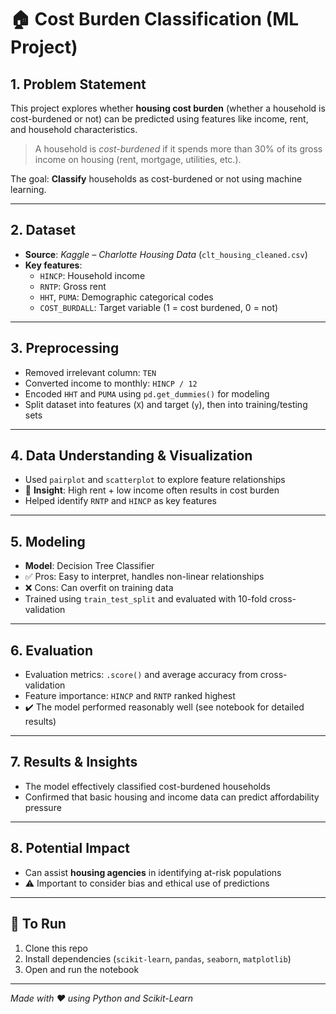 # 🏠 Cost Burden Classification (ML Project)

## 1. Problem Statement  
This project explores whether **housing cost burden** (whether a household is cost-burdened or not) can be predicted using features like income, rent, and household characteristics.

> A household is *cost-burdened* if it spends more than 30% of its gross income on housing (rent, mortgage, utilities, etc.).

The goal: **Classify** households as cost-burdened or not using machine learning.

---

## 2. Dataset  
- **Source**: *Kaggle – Charlotte Housing Data* (`clt_housing_cleaned.csv`)  
- **Key features**:  
  - `HINCP`: Household income  
  - `RNTP`: Gross rent  
  - `HHT`, `PUMA`: Demographic categorical codes  
  - `COST_BURDALL`: Target variable (1 = cost burdened, 0 = not)

---

## 3. Preprocessing  
- Removed irrelevant column: `TEN`  
- Converted income to monthly: `HINCP / 12`  
- Encoded `HHT` and `PUMA` using `pd.get_dummies()` for modeling  
- Split dataset into features (`X`) and target (`y`), then into training/testing sets

---

## 4. Data Understanding & Visualization  
- Used `pairplot` and `scatterplot` to explore feature relationships  
- 📌 **Insight**: High rent + low income often results in cost burden  
- Helped identify `RNTP` and `HINCP` as key features

---

## 5. Modeling  
- **Model**: Decision Tree Classifier  
- ✅ Pros: Easy to interpret, handles non-linear relationships  
- ❌ Cons: Can overfit on training data  
- Trained using `train_test_split` and evaluated with 10-fold cross-validation

---

## 6. Evaluation  
- Evaluation metrics: `.score()` and average accuracy from cross-validation  
- Feature importance: `HINCP` and `RNTP` ranked highest  
- ✔️ The model performed reasonably well (see notebook for detailed results)

---

## 7. Results & Insights  
- The model effectively classified cost-burdened households  
- Confirmed that basic housing and income data can predict affordability pressure

---

## 8. Potential Impact  
- Can assist **housing agencies** in identifying at-risk populations  
- ⚠️ Important to consider bias and ethical use of predictions

---

## 📌 To Run
1. Clone this repo  
2. Install dependencies (`scikit-learn`, `pandas`, `seaborn`, `matplotlib`)  
3. Open and run the notebook

---

*Made with ❤️ using Python and Scikit-Learn*
